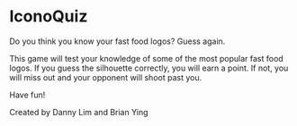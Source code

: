 # IconoQuiz

Do you think you know your fast food logos? Guess again.

This game will test your knowledge of some of the most popular fast food logos. If you guess the silhouette correctly, you will earn a point. If not, you will miss out and your opponent will shoot past you.

Have fun!

Created by Danny Lim and Brian Ying
